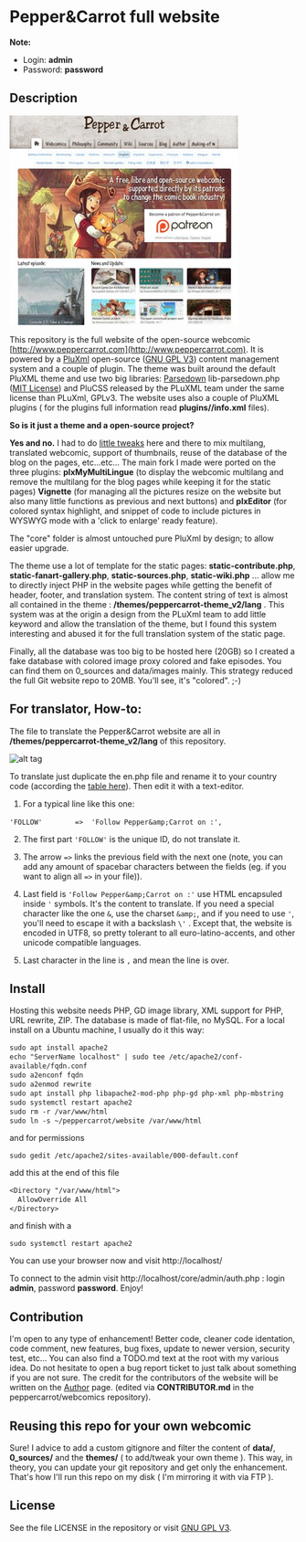 # Pepper&Carrot full website

**Note:**

- Login: **admin**
- Password: **password**

## Description

![alt tag](themes/peppercarrot-theme_v2/preview.jpg)

This repository is the full website of the open-source webcomic [http://www.peppercarrot.com](http://www.peppercarrot.com). It is powered by a [PluXml](http://www.pluxml.org/) open-source ([GNU GPL V3](http://www.gnu.org/copyleft/gpl.html)) content management system and a couple of plugin. The theme was built around the default PluXML theme and use two big libraries: [Parsedown](http://parsedown.org/) lib-parsedown.php ([MIT License](https://opensource.org/licenses/MIT)) and PluCSS released by the PLuXML team under the same license than PLuXml, GPLv3. The website uses also a couple of PluXML plugins ( for the plugins full information read **plugins/<nameoftheplugin>/info.xml** files).

**So is it just a theme and a open-source project?**

**Yes and no.** I had to do [little tweaks](https://www.peppercarrot.com/data/images/lab/2015-02-21_Multilingue-SVG-researches/2015-02-21_11_cleaning-code.jpg) here and there to mix multilang, translated webcomic, support of thumbnails, reuse of the database of the blog on the pages, etc...etc... The main fork I made were ported on the three plugins: **plxMyMultiLingue** (to display the webcomic multilang and remove the multilang for the blog pages while keeping it for the static pages) **Vignette** (for managing all the pictures resize on the website but also many little functions as previous and next buttons) and **plxEditor** (for colored syntax highlight, and snippet of code to include pictures in WYSWYG mode with a 'click to enlarge' ready feature).

The "core" folder is almost untouched pure PluXml by design; to allow easier upgrade.

The theme use a lot of template for the static pages: **static-contribute.php**, **static-fanart-gallery.php**, **static-sources.php**, **static-wiki.php** ... allow me to directly inject PHP in the website pages while getting the benefit of header, footer, and translation system. The content string of text is almost all contained in the theme : **/themes/peppercarrot-theme_v2/lang** . This system was at the origin a design from the PLuXml team to add little keyword and allow the translation of the theme, but I found this system interesting and abused it for the full translation system of the static page.

Finally, all the database was too big to be hosted here (20GB) so I created a fake database with colored image proxy colored and fake episodes. You can find them on 0_sources and data/images mainly. This strategy reduced the full Git website repo to 20MB. You'll see, it's "colored". ;-)

## For translator, How-to:

The file to translate the Pepper&Carrot website are all in **/themes/peppercarrot-theme_v2/lang** of this repository.

![alt tag](http://www.peppercarrot.com/data/images/lab/2015-03-02_tuto-translation/2015-03-01_g_about-website.jpg)

To translate just duplicate the en.php file and rename it to your country code (according the [table here](http://www.w3schools.com/tags/ref_language_codes.asp)). Then edit it with a text-editor.

1. For a typical line like this one:

``` 'FOLLOW'        =>  'Follow Pepper&amp;Carrot on :', ```

2. The first part ``` 'FOLLOW' ```  is the unique ID, do not translate it.

3. The arrow ``` => ``` links the previous field with the next one (note, you can add any amount of spacebar characters between the fields (eg. if you want to align all ``` => ``` in your file)).

4. Last field is ```'Follow Pepper&amp;Carrot on :'``` use HTML encapsuled inside ```'``` symbols. It's the content to translate. If you need a special character like the one ```&```, use the charset ```&amp;```, and if you need to use ```'```, you'll need to escape it with a backslash ```\'``` . Except that, the website is encoded in UTF8, so pretty tolerant to all euro-latino-accents, and other unicode compatible languages.

5. Last character in the line is ```,``` and mean the line is over.

## Install

Hosting this website needs PHP, GD image library, XML support for PHP, URL rewrite, ZIP. The database is made of flat-file, no MySQL. For a local install on a Ubuntu machine, I usually do it this way:

```
sudo apt install apache2 
echo "ServerName localhost" | sudo tee /etc/apache2/conf-available/fqdn.conf
sudo a2enconf fqdn
sudo a2enmod rewrite
sudo apt install php libapache2-mod-php php-gd php-xml php-mbstring
sudo systemctl restart apache2
sudo rm -r /var/www/html
sudo ln -s ~/peppercarrot/website /var/www/html
```
and for permissions
```
sudo gedit /etc/apache2/sites-available/000-default.conf
```
add this at the end of this file
```
<Directory "/var/www/html">
  AllowOverride All
</Directory>
```
and finish with a 
```
sudo systemctl restart apache2
```
You can use your browser now and visit http://localhost/ 

To connect to the admin visit http://localhost/core/admin/auth.php : login **admin**, password **password**.
Enjoy!

## Contribution

I'm open to any type of enhancement! Better code, cleaner code identation, code comment, new features, bug fixes, update to newer version, security test, etc... You can also find a TODO.md text at the root with my various idea. Do not hesitate to open a bug report ticket to just talk about something if you are not sure. The credit for the contributors of the website will be written on the [Author](https://www.peppercarrot.com/en/static7/author) page. (edited via **CONTRIBUTOR.md** in the peppercarrot/webcomics repository).

## Reusing this repo for your own webcomic

Sure! I advice to add a custom gitignore and filter the content of **data/**, **0_sources/** and the **themes/** ( to add/tweak your own theme ). This way, in theory, you can update your git repository and get only the enhancement. That's how I'll run this repo on my disk ( I'm mirroring it with via FTP ).

## License

See the file LICENSE in the repository or visit [GNU GPL V3](http://www.gnu.org/copyleft/gpl.html).
